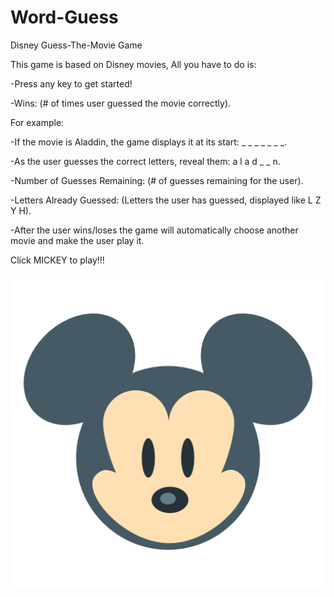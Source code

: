 # Word-Guess
Disney Guess-The-Movie Game

This game is based on Disney movies,
All you have to do is:

-Press any key to get started!


-Wins: (# of times user guessed the movie correctly).


For example: 

-If the movie is Aladdin, the game displays it at its start: _ _ _ _ _ _ _.


-As the user guesses the correct letters, reveal them: a l a d _ _ n.


-Number of Guesses Remaining: (# of guesses remaining for the user).


-Letters Already Guessed: (Letters the user has guessed, displayed like L Z Y H).


-After the user wins/loses the game will automatically choose another movie and make the user play it.



Click MICKEY to play!!!

<a href="https://donriche.github.io/Word-Guess/">
        <img src="assets/images/mickeyIcon.png" type="image/png" />
    </a>

